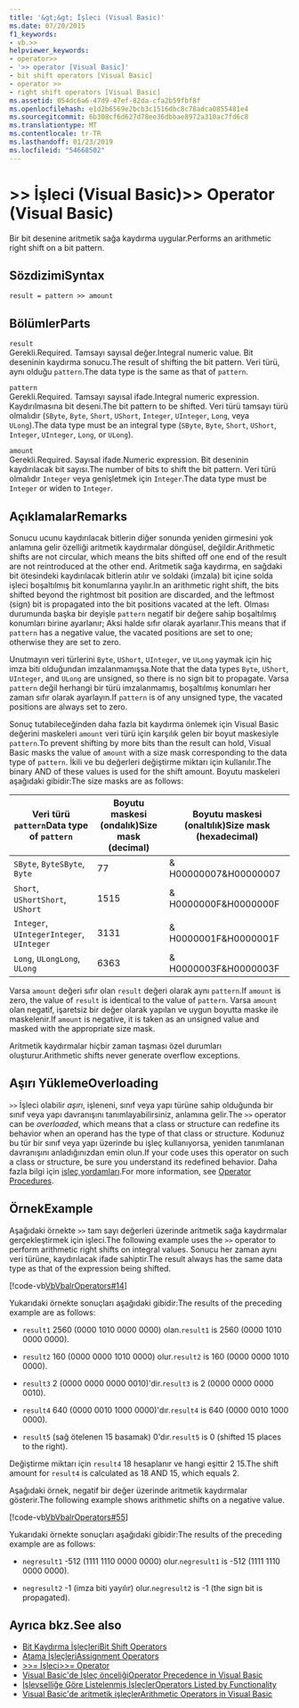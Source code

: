 ```yaml
---
title: '&gt;&gt; İşleci (Visual Basic)'
ms.date: 07/20/2015
f1_keywords:
- vb.>>
helpviewer_keywords:
- operator>>
- '>> operator [Visual Basic]'
- bit shift operators [Visual Basic]
- operator >>
- right shift operators [Visual Basic]
ms.assetid: 054dc6a6-47d9-47ef-82da-cfa2b59fbf8f
ms.openlocfilehash: e1d2b6569e2bcb3c1516dbc8c78adca0855481e4
ms.sourcegitcommit: 6b308cf6d627d78ee36dbbae8972a310ac7fd6c8
ms.translationtype: MT
ms.contentlocale: tr-TR
ms.lasthandoff: 01/23/2019
ms.locfileid: "54668502"
---
```

# <a name="gtgt-operator-visual-basic"></a><span data-ttu-id="07140-102">&gt;&gt; İşleci (Visual Basic)</span><span class="sxs-lookup"><span data-stu-id="07140-102">&gt;&gt; Operator (Visual Basic)</span></span>
<span data-ttu-id="07140-103">Bir bit desenine aritmetik sağa kaydırma uygular.</span><span class="sxs-lookup"><span data-stu-id="07140-103">Performs an arithmetic right shift on a bit pattern.</span></span>  
  
## <a name="syntax"></a><span data-ttu-id="07140-104">Sözdizimi</span><span class="sxs-lookup"><span data-stu-id="07140-104">Syntax</span></span>  
  
```  
result = pattern >> amount  
```  
  
## <a name="parts"></a><span data-ttu-id="07140-105">Bölümler</span><span class="sxs-lookup"><span data-stu-id="07140-105">Parts</span></span>  
 `result`  
 <span data-ttu-id="07140-106">Gerekli.</span><span class="sxs-lookup"><span data-stu-id="07140-106">Required.</span></span> <span data-ttu-id="07140-107">Tamsayı sayısal değer.</span><span class="sxs-lookup"><span data-stu-id="07140-107">Integral numeric value.</span></span> <span data-ttu-id="07140-108">Bit deseninin kaydırma sonucu.</span><span class="sxs-lookup"><span data-stu-id="07140-108">The result of shifting the bit pattern.</span></span> <span data-ttu-id="07140-109">Veri türü, aynı olduğu `pattern`.</span><span class="sxs-lookup"><span data-stu-id="07140-109">The data type is the same as that of `pattern`.</span></span>  
  
 `pattern`  
 <span data-ttu-id="07140-110">Gerekli.</span><span class="sxs-lookup"><span data-stu-id="07140-110">Required.</span></span> <span data-ttu-id="07140-111">Tamsayı sayısal ifade.</span><span class="sxs-lookup"><span data-stu-id="07140-111">Integral numeric expression.</span></span> <span data-ttu-id="07140-112">Kaydırılmasına bit deseni.</span><span class="sxs-lookup"><span data-stu-id="07140-112">The bit pattern to be shifted.</span></span> <span data-ttu-id="07140-113">Veri türü tamsayı türü olmalıdır (`SByte`, `Byte`, `Short`, `UShort`, `Integer`, `UInteger`, `Long`, veya `ULong`).</span><span class="sxs-lookup"><span data-stu-id="07140-113">The data type must be an integral type (`SByte`, `Byte`, `Short`, `UShort`, `Integer`, `UInteger`, `Long`, or `ULong`).</span></span>  
  
 `amount`  
 <span data-ttu-id="07140-114">Gerekli.</span><span class="sxs-lookup"><span data-stu-id="07140-114">Required.</span></span> <span data-ttu-id="07140-115">Sayısal ifade.</span><span class="sxs-lookup"><span data-stu-id="07140-115">Numeric expression.</span></span> <span data-ttu-id="07140-116">Bit deseninin kaydırılacak bit sayısı.</span><span class="sxs-lookup"><span data-stu-id="07140-116">The number of bits to shift the bit pattern.</span></span> <span data-ttu-id="07140-117">Veri türü olmalıdır `Integer` veya genişletmek için `Integer`.</span><span class="sxs-lookup"><span data-stu-id="07140-117">The data type must be `Integer` or widen to `Integer`.</span></span>  
  
## <a name="remarks"></a><span data-ttu-id="07140-118">Açıklamalar</span><span class="sxs-lookup"><span data-stu-id="07140-118">Remarks</span></span>  
 <span data-ttu-id="07140-119">Sonucu ucunu kaydırılacak bitlerin diğer sonunda yeniden girmesini yok anlamına gelir özelliği aritmetik kaydırmalar döngüsel, değildir.</span><span class="sxs-lookup"><span data-stu-id="07140-119">Arithmetic shifts are not circular, which means the bits shifted off one end of the result are not reintroduced at the other end.</span></span> <span data-ttu-id="07140-120">Aritmetik sağa kaydırma, en sağdaki bit ötesindeki kaydırılacak bitlerin atılır ve soldaki (imzala) bit içine solda işleci boşaltılmış bit konumlarına yayılır.</span><span class="sxs-lookup"><span data-stu-id="07140-120">In an arithmetic right shift, the bits shifted beyond the rightmost bit position are discarded, and the leftmost (sign) bit is propagated into the bit positions vacated at the left.</span></span> <span data-ttu-id="07140-121">Olması durumunda başka bir deyişle `pattern` negatif bir değere sahip boşaltılmış konumları birine ayarlanır; Aksi halde sıfır olarak ayarlanır.</span><span class="sxs-lookup"><span data-stu-id="07140-121">This means that if `pattern` has a negative value, the vacated positions are set to one; otherwise they are set to zero.</span></span>  
  
 <span data-ttu-id="07140-122">Unutmayın veri türlerini `Byte`, `UShort`, `UInteger`, ve `ULong` yaymak için hiç imza biti olduğundan imzalanmamışsa.</span><span class="sxs-lookup"><span data-stu-id="07140-122">Note that the data types `Byte`, `UShort`, `UInteger`, and `ULong` are unsigned, so there is no sign bit to propagate.</span></span> <span data-ttu-id="07140-123">Varsa `pattern` değil herhangi bir türü imzalanmamış, boşaltılmış konumları her zaman sıfır olarak ayarlayın.</span><span class="sxs-lookup"><span data-stu-id="07140-123">If `pattern` is of any unsigned type, the vacated positions are always set to zero.</span></span>  
  
 <span data-ttu-id="07140-124">Sonuç tutabileceğinden daha fazla bit kaydırma önlemek için Visual Basic değerini maskeleri `amount` veri türü için karşılık gelen bir boyut maskesiyle `pattern`.</span><span class="sxs-lookup"><span data-stu-id="07140-124">To prevent shifting by more bits than the result can hold, Visual Basic masks the value of `amount` with a size mask corresponding to the data type of `pattern`.</span></span> <span data-ttu-id="07140-125">İkili ve bu değerleri değiştirme miktarı için kullanılır.</span><span class="sxs-lookup"><span data-stu-id="07140-125">The binary AND of these values is used for the shift amount.</span></span> <span data-ttu-id="07140-126">Boyutu maskeleri aşağıdaki gibidir:</span><span class="sxs-lookup"><span data-stu-id="07140-126">The size masks are as follows:</span></span>  
  
|<span data-ttu-id="07140-127">Veri türü `pattern`</span><span class="sxs-lookup"><span data-stu-id="07140-127">Data type of `pattern`</span></span>|<span data-ttu-id="07140-128">Boyutu maskesi (ondalık)</span><span class="sxs-lookup"><span data-stu-id="07140-128">Size mask (decimal)</span></span>|<span data-ttu-id="07140-129">Boyutu maskesi (onaltılık)</span><span class="sxs-lookup"><span data-stu-id="07140-129">Size mask (hexadecimal)</span></span>|  
|----------------------------|---------------------------|-------------------------------|  
|<span data-ttu-id="07140-130">`SByte`, `Byte`</span><span class="sxs-lookup"><span data-stu-id="07140-130">`SByte`, `Byte`</span></span>|<span data-ttu-id="07140-131">7</span><span class="sxs-lookup"><span data-stu-id="07140-131">7</span></span>|<span data-ttu-id="07140-132">&AMP; H00000007</span><span class="sxs-lookup"><span data-stu-id="07140-132">&H00000007</span></span>|  
|<span data-ttu-id="07140-133">`Short`, `UShort`</span><span class="sxs-lookup"><span data-stu-id="07140-133">`Short`, `UShort`</span></span>|<span data-ttu-id="07140-134">15</span><span class="sxs-lookup"><span data-stu-id="07140-134">15</span></span>|<span data-ttu-id="07140-135">&AMP; H0000000F</span><span class="sxs-lookup"><span data-stu-id="07140-135">&H0000000F</span></span>|  
|<span data-ttu-id="07140-136">`Integer`, `UInteger`</span><span class="sxs-lookup"><span data-stu-id="07140-136">`Integer`, `UInteger`</span></span>|<span data-ttu-id="07140-137">31</span><span class="sxs-lookup"><span data-stu-id="07140-137">31</span></span>|<span data-ttu-id="07140-138">&AMP; H0000001F</span><span class="sxs-lookup"><span data-stu-id="07140-138">&H0000001F</span></span>|  
|<span data-ttu-id="07140-139">`Long`, `ULong`</span><span class="sxs-lookup"><span data-stu-id="07140-139">`Long`, `ULong`</span></span>|<span data-ttu-id="07140-140">63</span><span class="sxs-lookup"><span data-stu-id="07140-140">63</span></span>|<span data-ttu-id="07140-141">&AMP; H0000003F</span><span class="sxs-lookup"><span data-stu-id="07140-141">&H0000003F</span></span>|  
  
 <span data-ttu-id="07140-142">Varsa `amount` değeri sıfır olan `result` değeri olarak aynı `pattern`.</span><span class="sxs-lookup"><span data-stu-id="07140-142">If `amount` is zero, the value of `result` is identical to the value of `pattern`.</span></span> <span data-ttu-id="07140-143">Varsa `amount` olan negatif, işaretsiz bir değer olarak yapılan ve uygun boyutta maske ile maskelenir.</span><span class="sxs-lookup"><span data-stu-id="07140-143">If `amount` is negative, it is taken as an unsigned value and masked with the appropriate size mask.</span></span>  
  
 <span data-ttu-id="07140-144">Aritmetik kaydırmalar hiçbir zaman taşması özel durumları oluşturur.</span><span class="sxs-lookup"><span data-stu-id="07140-144">Arithmetic shifts never generate overflow exceptions.</span></span>  
  
## <a name="overloading"></a><span data-ttu-id="07140-145">Aşırı Yükleme</span><span class="sxs-lookup"><span data-stu-id="07140-145">Overloading</span></span>  
 <span data-ttu-id="07140-146">`>>` İşleci olabilir *aşırı*, işleneni, sınıf veya yapı türüne sahip olduğunda bir sınıf veya yapı davranışını tanımlayabilirsiniz, anlamına gelir.</span><span class="sxs-lookup"><span data-stu-id="07140-146">The `>>` operator can be *overloaded*, which means that a class or structure can redefine its behavior when an operand has the type of that class or structure.</span></span> <span data-ttu-id="07140-147">Kodunuz bu tür bir sınıf veya yapı üzerinde bu işleç kullanıyorsa, yeniden tanımlanan davranışını anladığınızdan emin olun.</span><span class="sxs-lookup"><span data-stu-id="07140-147">If your code uses this operator on such a class or structure, be sure you understand its redefined behavior.</span></span> <span data-ttu-id="07140-148">Daha fazla bilgi için [işleç yordamları](../../../visual-basic/programming-guide/language-features/procedures/operator-procedures.md).</span><span class="sxs-lookup"><span data-stu-id="07140-148">For more information, see [Operator Procedures](../../../visual-basic/programming-guide/language-features/procedures/operator-procedures.md).</span></span>  
  
## <a name="example"></a><span data-ttu-id="07140-149">Örnek</span><span class="sxs-lookup"><span data-stu-id="07140-149">Example</span></span>  
 <span data-ttu-id="07140-150">Aşağıdaki örnekte `>>` tam sayı değerleri üzerinde aritmetik sağa kaydırmalar gerçekleştirmek için işleci.</span><span class="sxs-lookup"><span data-stu-id="07140-150">The following example uses the `>>` operator to perform arithmetic right shifts on integral values.</span></span> <span data-ttu-id="07140-151">Sonucu her zaman aynı veri türüne, kaydırılacak ifade sahiptir.</span><span class="sxs-lookup"><span data-stu-id="07140-151">The result always has the same data type as that of the expression being shifted.</span></span>  
  
 [!code-vb[VbVbalrOperators#14](../../../visual-basic/language-reference/operators/codesnippet/VisualBasic/right-shift-operator_1.vb)]  
  
 <span data-ttu-id="07140-152">Yukarıdaki örnekte sonuçları aşağıdaki gibidir:</span><span class="sxs-lookup"><span data-stu-id="07140-152">The results of the preceding example are as follows:</span></span>  
  
-   <span data-ttu-id="07140-153">`result1` 2560 (0000 1010 0000 0000) olan.</span><span class="sxs-lookup"><span data-stu-id="07140-153">`result1` is 2560 (0000 1010 0000 0000).</span></span>  
  
-   <span data-ttu-id="07140-154">`result2` 160 (0000 0000 1010 0000) olur.</span><span class="sxs-lookup"><span data-stu-id="07140-154">`result2` is 160 (0000 0000 1010 0000).</span></span>  
  
-   <span data-ttu-id="07140-155">`result3` 2 (0000 0000 0000 0010)'dir.</span><span class="sxs-lookup"><span data-stu-id="07140-155">`result3` is 2 (0000 0000 0000 0010).</span></span>  
  
-   <span data-ttu-id="07140-156">`result4` 640 (0000 0010 1000 0000)'dır.</span><span class="sxs-lookup"><span data-stu-id="07140-156">`result4` is 640 (0000 0010 1000 0000).</span></span>  
  
-   <span data-ttu-id="07140-157">`result5` (sağ ötelenen 15 basamak) 0'dır.</span><span class="sxs-lookup"><span data-stu-id="07140-157">`result5` is 0 (shifted 15 places to the right).</span></span>  
  
 <span data-ttu-id="07140-158">Değiştirme miktarı için `result4` 18 hesaplanır ve hangi eşittir 2 15.</span><span class="sxs-lookup"><span data-stu-id="07140-158">The shift amount for `result4` is calculated as 18 AND 15, which equals 2.</span></span>  
  
 <span data-ttu-id="07140-159">Aşağıdaki örnek, negatif bir değer üzerinde aritmetik kaydırmalar gösterir.</span><span class="sxs-lookup"><span data-stu-id="07140-159">The following example shows arithmetic shifts on a negative value.</span></span>  
  
 [!code-vb[VbVbalrOperators#55](../../../visual-basic/language-reference/operators/codesnippet/VisualBasic/right-shift-operator_2.vb)]  
  
 <span data-ttu-id="07140-160">Yukarıdaki örnekte sonuçları aşağıdaki gibidir:</span><span class="sxs-lookup"><span data-stu-id="07140-160">The results of the preceding example are as follows:</span></span>  
  
-   <span data-ttu-id="07140-161">`negresult1` -512 (1111 1110 0000 0000) olur.</span><span class="sxs-lookup"><span data-stu-id="07140-161">`negresult1` is -512 (1111 1110 0000 0000).</span></span>  
  
-   <span data-ttu-id="07140-162">`negresult2` -1 (imza biti yayılır) olur.</span><span class="sxs-lookup"><span data-stu-id="07140-162">`negresult2` is -1 (the sign bit is propagated).</span></span>  
  
## <a name="see-also"></a><span data-ttu-id="07140-163">Ayrıca bkz.</span><span class="sxs-lookup"><span data-stu-id="07140-163">See also</span></span>
- [<span data-ttu-id="07140-164">Bit Kaydırma İşleçleri</span><span class="sxs-lookup"><span data-stu-id="07140-164">Bit Shift Operators</span></span>](../../../visual-basic/language-reference/operators/bit-shift-operators.md)
- [<span data-ttu-id="07140-165">Atama İşleçleri</span><span class="sxs-lookup"><span data-stu-id="07140-165">Assignment Operators</span></span>](../../../visual-basic/language-reference/operators/assignment-operators.md)
- [<span data-ttu-id="07140-166">>>= İşleci</span><span class="sxs-lookup"><span data-stu-id="07140-166">>>= Operator</span></span>](../../../visual-basic/language-reference/operators/right-shift-assignment-operator.md)
- [<span data-ttu-id="07140-167">Visual Basic'de İşleç önceliği</span><span class="sxs-lookup"><span data-stu-id="07140-167">Operator Precedence in Visual Basic</span></span>](../../../visual-basic/language-reference/operators/operator-precedence.md)
- [<span data-ttu-id="07140-168">İşlevselliğe Göre Listelenmiş İşleçler</span><span class="sxs-lookup"><span data-stu-id="07140-168">Operators Listed by Functionality</span></span>](../../../visual-basic/language-reference/operators/operators-listed-by-functionality.md)
- [<span data-ttu-id="07140-169">Visual Basic'de aritmetik işleçler</span><span class="sxs-lookup"><span data-stu-id="07140-169">Arithmetic Operators in Visual Basic</span></span>](../../../visual-basic/programming-guide/language-features/operators-and-expressions/arithmetic-operators.md)

